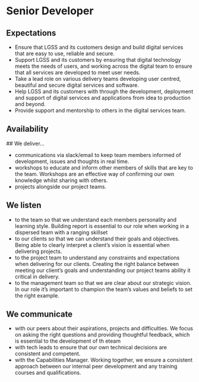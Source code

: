 # Senior Developer

## Expectations

* Ensure that LGSS and its customers design and build digital services that are easy to use, reliable and secure.
* Support LGSS and its customers by ensuring that digital technology meets the needs of users, and working across the digital team to ensure that all services are developed to meet user needs.
* Take a lead role on various delivery teams developing user centred, beautiful and secure digital services and software.
* Help LGSS and its customers with through the development, deployment and support of digital services and applications from idea to production and beyond.
* Provide support and mentorship to others in the digital services team.

## Availability
<object data="/roles/senior-pie.svg" type="image/svg+xml" width="650" height="230"></object>

## We deliver...

* communications via slack/email to keep team members informed of development, issues and thoughts in real time.
* workshops to educate and inform other members of skills that are key to the team. Workshops are an effective way of confirming our own knowledge whilst sharing with others.
* projects alongside our project teams.


## We listen

* to the team so that we understand each members personality and learning style. Building report is essential to our role when working in a dispersed team with a ranging skillset
* to our clients so that we can understand their goals and objectives. Being able to clearly interpret a client’s vision is essential when delivering projects.
* to the project team to understand any constraints and expectations when delivering for our clients. Creating the right balance between meeting our client’s goals and understanding our project teams ability it critical in delivery.
* to the management team so that we are clear about our strategic vision. In our role it’s important to champion the team’s values and beliefs to set the right example.


## We communicate

* with our peers about their aspirations, projects and difficulties. We focus on asking the right questions and providing thoughtful feedback, which is essential to the development of th eteam
* with tech leads to ensure that our own technical decisions are consistent and competent.
* with the Capabilities Manager. Working together, we ensure a consistent approach between our internal peer development and any training courses and qualifications.